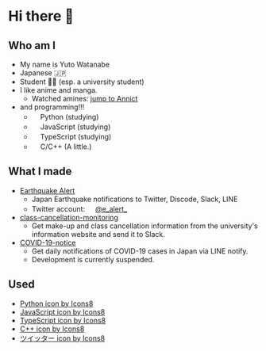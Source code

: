 # Hi there 👋

## Who am I

- My name is Yuto Watanabe
- Japanese 🇯🇵
- Student 👨‍🎓 (esp. a university student)
- I like anime and manga.
  - Watched amines: [jump to Annict](https://annict.jp/@cateiru/watched)
- and programming!!!
  - <img src="https://img.icons8.com/color/48/000000/python.png" width="17"/>Python (studying)
  - <img src="https://img.icons8.com/color/48/000000/javascript.png" width="17"/>JavaScript (studying)
  - <img src="https://img.icons8.com/color/48/000000/typescript.png" width="17"/>TypeScript (studying)
  - <img src="https://img.icons8.com/color/48/000000/c-plus-plus-logo.png" width="17"/>C/C++ (A little.)

## What I made

- [Earthquake Alert](https://github.com/earthquake-alert/earthquake-alert)
  - Japan Earthquake notifications to Twitter, Discode, Slack, LINE
  - Twitter account: <img src="https://img.icons8.com/color/48/000000/twitter.png" width="17"/>[@e_alert_](https://twitter.com/e_alert_)
- [class-cancellation-monitoring](https://github.com/yuto51942/class-cancellation-monitoring)
  - Get make-up and class cancellation information from the university's information website and send it to Slack.
- [COVID-19-notice](https://github.com/yuto51942/COVID-19-notice)
  - Get daily notifications of COVID-19 cases in Japan via LINE notify.
  - Development is currently suspended.

## Used

- <a href="https://icons8.com/icon/13441/python">Python icon by Icons8</a>
- <a href="https://icons8.com/icon/108784/javascript">JavaScript icon by Icons8</a>
- <a href="https://icons8.com/icon/uJM6fQYqDaZK/typescript">TypeScript icon by Icons8</a>
- <a href="https://icons8.com/icon/40669/c++">C++ icon by Icons8</a>
- <a href="https://icons8.com/icon/13963/ツイッター">ツイッター icon by Icons8</a>
